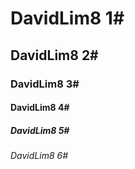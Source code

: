 # DavidLim8 1#
## DavidLim8 2#
### DavidLim8 3#
#### DavidLim8 4#
##### DavidLim8 5#
###### DavidLim8 6#
